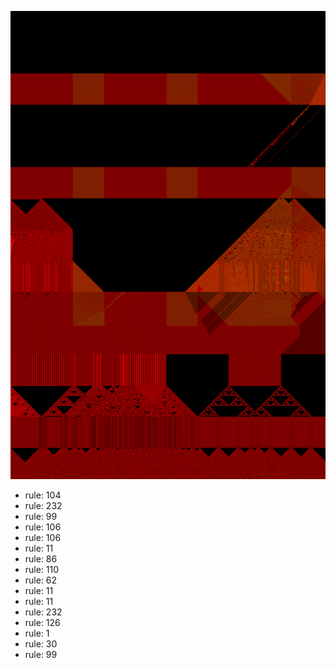![photo](./output.png) 
 * rule: 104
* rule: 232
* rule: 99
* rule: 106
* rule: 106
* rule: 11
* rule: 86
* rule: 110
* rule: 62
* rule: 11
* rule: 11
* rule: 232
* rule: 126
* rule: 1
* rule: 30
* rule: 99
